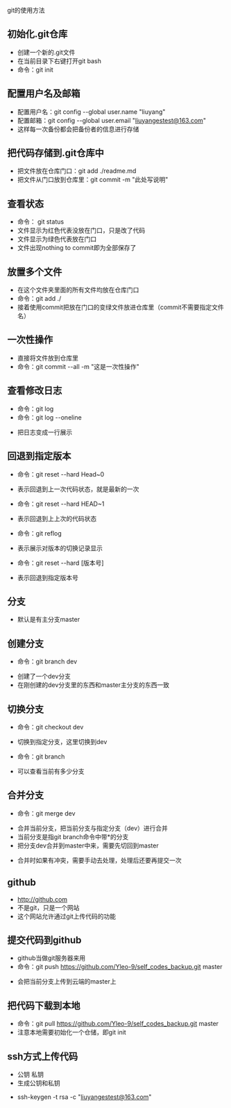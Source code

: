 git的使用方法

## 初始化.git仓库
- 创建一个新的.git文件
- 在当前目录下右键打开git bash
- 命令：git init

## 配置用户名及邮箱 
- 配置用户名：git config --global user.name "liuyang"
- 配置邮箱：git config --global user.email "liuyangestest@163.com"
- 这样每一次备份都会把备份者的信息进行存储

## 把代码存储到.git仓库中
- 把文件放在仓库门口：git add ./readme.md
- 把文件从门口放到仓库里：git commit -m "此处写说明"

## 查看状态
- 命令： git status
- 文件显示为红色代表没放在门口，只是改了代码
- 文件显示为绿色代表放在门口
- 文件出现nothing to commit即为全部保存了

## 放置多个文件
- 在这个文件夹里面的所有文件均放在仓库门口
- 命令：git add ./
- 接着使用commit把放在门口的变绿文件放进仓库里（commit不需要指定文件名）

## 一次性操作
- 直接将文件放到仓库里
- 命令：git commit --all -m "这是一次性操作"

## 查看修改日志
- 命令：git log
- 命令：git log --oneline
+ 把日志变成一行展示

## 回退到指定版本
- 命令：git reset --hard Head~0
+ 表示回退到上一次代码状态，就是最新的一次
- 命令：git reset --hard HEAD~1
+ 表示回退到上上次的代码状态
- 命令：git reflog
+ 表示展示对版本的切换记录显示
- 命令：git reset --hard [版本号]
+ 表示回退到指定版本号

## 分支
- 默认是有主分支master

## 创建分支
- 命令：git branch dev
+ 创建了一个dev分支
+ 在刚创建的dev分支里的东西和master主分支的东西一致

## 切换分支
- 命令：git checkout dev
+ 切换到指定分支，这里切换到dev
- 命令：git branch
+ 可以查看当前有多少分支

## 合并分支
- 命令：git merge dev
+ 合并当前分支，把当前分支与指定分支（dev）进行合并
+ 当前分支是指git branch命令中带*的分支
+ 把分支dev合并到master中来，需要先切回到master
- 合并时如果有冲突，需要手动去处理，处理后还要再提交一次

## github
- http://github.com
- 不是git，只是一个网站
- 这个网站允许通过git上传代码的功能

## 提交代码到github
- github当做git服务器来用
- 命令：git push https://github.com/Yleo-9/self_codes_backup.git master
+ 会把当前分支上传到云端的master上

## 把代码下载到本地
- 命令：git pull https://github.com/Yleo-9/self_codes_backup.git master
- 注意本地需要初始化一个仓储，即git init

## ssh方式上传代码
- 公钥 私钥
- 生成公钥和私钥
+ ssh-keygen -t rsa -c "liuyangestest@163.com"
